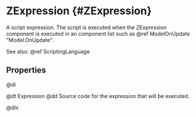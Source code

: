# ZExpression {#ZExpression}

A script expression. The script is executed when the ZExpression component is executed in an component list such as @ref ModelOnUpdate "Model.OnUpdate".

See also: @ref ScriptingLanguage

## Properties

@dl

@dt Expression
@dd Source code for the expression that will be executed.

@dlx
